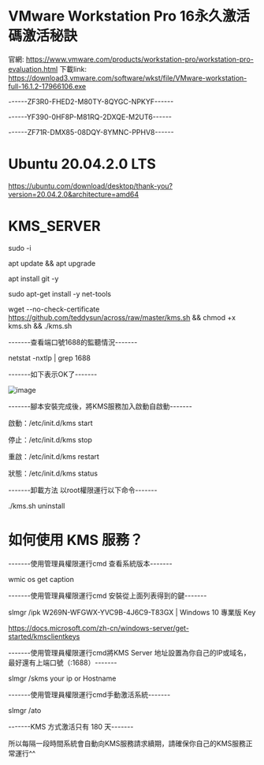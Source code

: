 
# VMware Workstation Pro 16永久激活碼激活秘訣

官網: https://www.vmware.com/products/workstation-pro/workstation-pro-evaluation.html
下載link: https://download3.vmware.com/software/wkst/file/VMware-workstation-full-16.1.2-17966106.exe

------ZF3R0-FHED2-M80TY-8QYGC-NPKYF------

------YF390-0HF8P-M81RQ-2DXQE-M2UT6------

------ZF71R-DMX85-08DQY-8YMNC-PPHV8------

# Ubuntu 20.04.2.0 LTS
https://ubuntu.com/download/desktop/thank-you?version=20.04.2.0&architecture=amd64

# KMS_SERVER
sudo -i

apt update && apt upgrade

apt install git -y

sudo apt-get install -y net-tools

wget --no-check-certificate https://github.com/teddysun/across/raw/master/kms.sh && chmod +x kms.sh && ./kms.sh

-------查看端口號1688的監聽情況-------

netstat -nxtlp | grep 1688

-------如下表示OK了-------

![image](https://user-images.githubusercontent.com/69714467/128604182-4f40513d-28d6-411b-9149-ac9c5d8ae2ac.png)

-------腳本安裝完成後，將KMS服務加入啟動自啟動-------

啟動：/etc/init.d/kms start

停止：/etc/init.d/kms stop

重啟：/etc/init.d/kms restart

狀態：/etc/init.d/kms status


-------卸載方法  以root權限運行以下命令-------

./kms.sh uninstall

# 如何使用 KMS 服務？

-------使用管理員權限運行cmd 查看系統版本-------

wmic os get caption

-------使用管理員權限運行cmd 安裝從上面列表得到的鍵-------

slmgr /ipk W269N-WFGWX-YVC9B-4J6C9-T83GX   | Windows 10 專業版 Key

https://docs.microsoft.com/zh-cn/windows-server/get-started/kmsclientkeys

-------使用管理員權限運行cmd將KMS Server 地址設置為你自己的IP或域名，最好還有上端口號（:1688）-------

slmgr /skms your ip or Hostname

-------使用管理員權限運行cmd手動激活系統-------

slmgr /ato

-------KMS 方式激活只有 180 天-------

所以每隔一段時間系統會自動向KMS服務請求續期，請確保你自己的KMS服務正常運行^^


